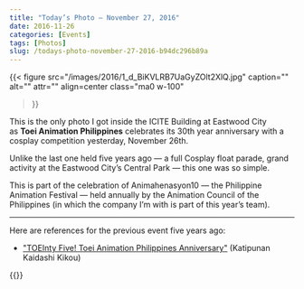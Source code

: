 ```yaml
---
title: "Today’s Photo — November 27, 2016"
date: 2016-11-26
categories: [Events]
tags: [Photos]
slug: /todays-photo-november-27-2016-b94dc296b89a
---
```


{{< figure
  src="/images/2016/1_d_BiKVLRB7UaGyZOlt2XlQ.jpg"
  caption=""
  alt="" attr="" 
  align=center class="ma0 w-100"
>}}


This is the only photo I got inside the ICITE Building at Eastwood City as **Toei Animation Philippines** celebrates its 30th year anniversary with a cosplay competition yesterday, November 26th.

Unlike the last one held five years ago — a full Cosplay float parade, grand activity at the Eastwood City’s Central Park — this one was so simple.

This is part of the celebration of Animahenasyon10 — the Philippine Animation Festival — held annually by the Animation Council of the Philippines (in which the company I’m with is part of this year’s team).

* * *

Here are references for the previous event five years ago:
- ["TOEInty Five! Toei Animation Philippines Anniversary"](http://katipunan-kaidashi-kikou.blogspot.com/2011/11/toeinty-five-toei-animation-philippines.html) (Katipunan Kaidashi Kikou)

{{<youtube MEiXeEPRCPo>}}